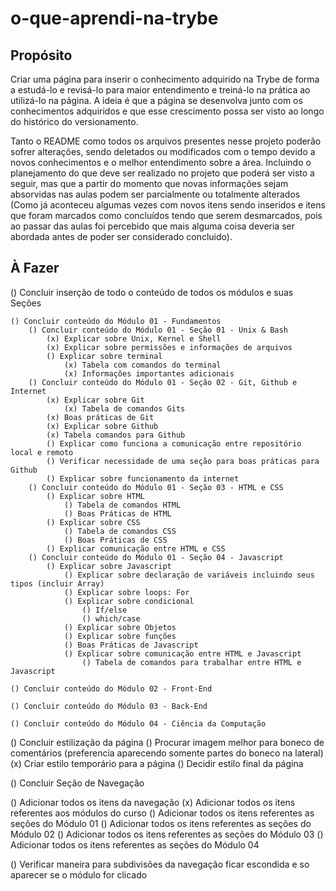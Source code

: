 # o-que-aprendi-na-trybe

## Propósito
Criar uma página para inserir o conhecimento adquirido na Trybe de forma a estudá-lo e revisá-lo para maior entendimento e treiná-lo na prática ao utilizá-lo na página. A ideia é que a página se desenvolva junto com os conhecimentos adquiridos e que esse crescimento possa ser visto ao longo do histórico do versionamento.

Tanto o README como todos os arquivos presentes nesse projeto poderão sofrer alterações, sendo deletados ou modificados com o tempo devido a novos conhecimentos e o melhor entendimento sobre a área. Incluindo o planejamento do que deve ser realizado no projeto que poderá ser visto a seguir, mas que a partir do momento que novas informações sejam absorvidas nas aulas podem ser parcialmente ou totalmente alterados (Como já aconteceu algumas vezes com novos itens sendo inseridos e itens que foram marcados como concluídos tendo que serem desmarcados, pois ao passar das aulas foi percebido que mais alguma coisa deveria ser abordada antes de poder ser considerado concluido).
## À Fazer

<!-- Conteúdo -->
() Concluir inserção de todo o conteúdo de todos os módulos e suas Seções

    () Concluir conteúdo do Módulo 01 - Fundamentos
        () Concluir conteúdo do Módulo 01 - Seção 01 - Unix & Bash
            (x) Explicar sobre Unix, Kernel e Shell
            (x) Explicar sobre permissões e informações de arquivos
            () Explicar sobre terminal
                (x) Tabela com comandos do terminal
                (x) Informações importantes adicionais
        () Concluir conteúdo do Módulo 01 - Seção 02 - Git, Github e Internet
            (x) Explicar sobre Git
                (x) Tabela de comandos Gits
            (x) Boas práticas de Git
            (x) Explicar sobre Github
            (x) Tabela comandos para Github
            () Explicar como funciona a comunicação entre repositório local e remoto
            () Verificar necessidade de uma seção para boas práticas para Github
            () Explicar sobre funcionamento da internet
        () Concluir conteúdo do Módulo 01 - Seção 03 - HTML e CSS
            () Explicar sobre HTML
                () Tabela de comandos HTML
                () Boas Práticas de HTML
            () Explicar sobre CSS
                () Tabela de comandos CSS
                () Boas Práticas de CSS
            () Explicar comunicação entre HTML e CSS
        () Concluir conteúdo do Módulo 01 - Seção 04 - Javascript
            () Explicar sobre Javascript
                () Explicar sobre declaração de variáveis incluindo seus tipos (incluir Array)
                () Explicar sobre loops: For
                () Explicar sobre condicional
                    () If/else
                    () which/case
                () Explicar sobre Objetos
                () Explicar sobre funções
                () Boas Práticas de Javascript
                () Explicar sobre comunicação entre HTML e Javascript
                    () Tabela de comandos para trabalhar entre HTML e Javascript

    () Concluir conteúdo do Módulo 02 - Front-End

    () Concluir conteúdo do Módulo 03 - Back-End

    () Concluir conteúdo do Módulo 04 - Ciência da Computação

<!-- Estilização -->
() Concluir estilização da página
    () Procurar imagem melhor para boneco de comentários (preferencia aparecendo somente partes do boneco na lateral)
    (x) Criar estilo temporário para a página
    () Decidir estilo final da página

<!-- Navegação -->
() Concluir Seção de Navegação

() Adicionar todos os itens da navegação
(x) Adicionar todos os itens referentes aos módulos do curso
() Adicionar todos os itens referentes as seções do Módulo 01
() Adicionar todos os itens referentes as seções do Módulo 02
() Adicionar todos os itens referentes as seções do Módulo 03
() Adicionar todos os itens referentes as seções do Módulo 04

() Verificar maneira para subdivisões da navegação ficar escondida e so aparecer se o módulo for clicado